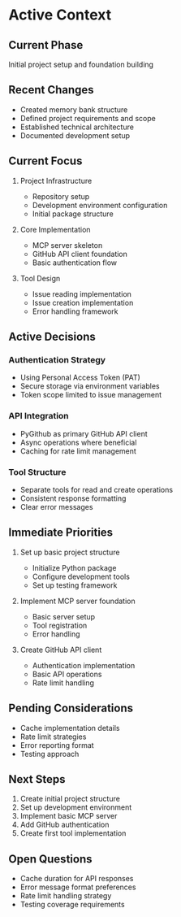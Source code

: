 # Active Context

## Current Phase
Initial project setup and foundation building

## Recent Changes
- Created memory bank structure
- Defined project requirements and scope
- Established technical architecture
- Documented development setup

## Current Focus
1. Project Infrastructure
   - Repository setup
   - Development environment configuration
   - Initial package structure

2. Core Implementation
   - MCP server skeleton
   - GitHub API client foundation
   - Basic authentication flow

3. Tool Design
   - Issue reading implementation
   - Issue creation implementation
   - Error handling framework

## Active Decisions

### Authentication Strategy
- Using Personal Access Token (PAT)
- Secure storage via environment variables
- Token scope limited to issue management

### API Integration
- PyGithub as primary GitHub API client
- Async operations where beneficial
- Caching for rate limit management

### Tool Structure
- Separate tools for read and create operations
- Consistent response formatting
- Clear error messages

## Immediate Priorities
1. Set up basic project structure
   - Initialize Python package
   - Configure development tools
   - Set up testing framework

2. Implement MCP server foundation
   - Basic server setup
   - Tool registration
   - Error handling

3. Create GitHub API client
   - Authentication implementation
   - Basic API operations
   - Rate limit handling

## Pending Considerations
- Cache implementation details
- Rate limit strategies
- Error reporting format
- Testing approach

## Next Steps
1. Create initial project structure
2. Set up development environment
3. Implement basic MCP server
4. Add GitHub authentication
5. Create first tool implementation

## Open Questions
- Cache duration for API responses
- Error message format preferences
- Rate limit handling strategy
- Testing coverage requirements
